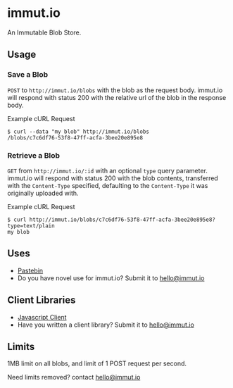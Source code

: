 immut.io
========
An Immutable Blob Store.


Usage
-----

### Save a Blob

`POST` to `http://immut.io/blobs` with the blob as the request body.
immut.io will respond with status 200 with the relative url of the blob
in the response body.

Example cURL Request

```
$ curl --data "my blob" http://immut.io/blobs
/blobs/c7c6df76-53f8-47ff-acfa-3bee20e895e8
```

### Retrieve a Blob

`GET` from `http://immut.io/:id` with an optional `type` query parameter.
immut.io will respond with status 200 with the blob contents, transferred
with the `Content-Type` specified, defaulting to the `Content-Type` it
was originally uploaded with.

Example cURL Request

```
$ curl http://immut.io/blobs/c7c6df76-53f8-47ff-acfa-3bee20e895e8?type=text/plain
my blob
```


Uses
----
- [Pastebin](http://immut.io/paste)
- Do you have novel use for immut.io? Submit it to hello@immut.io


Client Libraries
----------------

- [Javascript Client](http://github.com/immutio/immutio-js-client)
- Have you written a client library? Submit it to hello@immut.io



Limits
------

1MB limit on all blobs, and limit of 1 POST request per second.

Need limits removed? contact hello@immut.io
